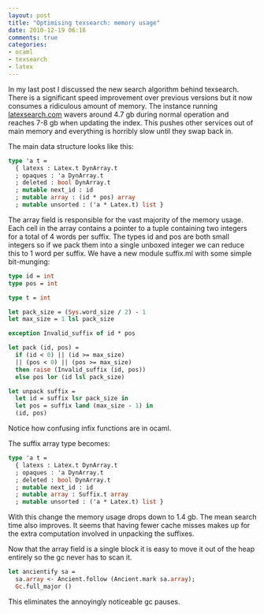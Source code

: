 ```yaml
---
layout: post
title: "Optimising texsearch: memory usage"
date: 2010-12-19 06:16
comments: true
categories:
- ocaml
- texsearch
- latex
---
```


In my last post I discussed the new search algorithm behind texsearch. There is a significant speed improvement over previous versions but it now consumes a ridiculous amount of memory. The instance running [latexsearch.com](http://latexsearch.com) wavers around 4.7 gb during normal operation and reaches 7-8 gb when updating the index. This pushes other services out of main memory and everything is horribly slow until they swap back in.

<!--more-->

The main data structure looks like this:

``` ocaml
type 'a t =
  { latexs : Latex.t DynArray.t
  ; opaques : 'a DynArray.t
  ; deleted : bool DynArray.t
  ; mutable next_id : id
  ; mutable array : (id * pos) array
  ; mutable unsorted : ('a * Latex.t) list }
```

The array field is responsible for the vast majority of the memory usage. Each cell in the array contains a pointer to a tuple containing two integers for a total of 4 words per suffix. The types id and pos are both small integers so if we pack them into a single unboxed integer we can reduce this to 1 word per suffix. We have a new module suffix.ml with some simple bit-munging:

``` ocaml
type id = int
type pos = int

type t = int

let pack_size = (Sys.word_size / 2) - 1
let max_size = 1 lsl pack_size

exception Invalid_suffix of id * pos

let pack (id, pos) =
  if (id < 0) || (id >= max_size)
  || (pos < 0) || (pos >= max_size)
  then raise (Invalid_suffix (id, pos))
  else pos lor (id lsl pack_size)

let unpack suffix =
  let id = suffix lsr pack_size in
  let pos = suffix land (max_size - 1) in
  (id, pos)
```

Notice how confusing infix functions are in ocaml.

The suffix array type becomes:

``` ocaml
type 'a t =
  { latexs : Latex.t DynArray.t
  ; opaques : 'a DynArray.t
  ; deleted : bool DynArray.t
  ; mutable next_id : id
  ; mutable array : Suffix.t array
  ; mutable unsorted : ('a * Latex.t) list }
```

With this change the memory usage drops down to 1.4 gb. The mean search time also improves. It seems that having fewer cache misses makes up for the extra computation involved in unpacking the suffixes.

Now that the array field is a single block it is easy to move it out of the heap entirely so the gc never has to scan it.

``` ocaml
let ancientify sa =
  sa.array <- Ancient.follow (Ancient.mark sa.array);
  Gc.full_major ()
```

This eliminates the annoyingly noticeable gc pauses.
